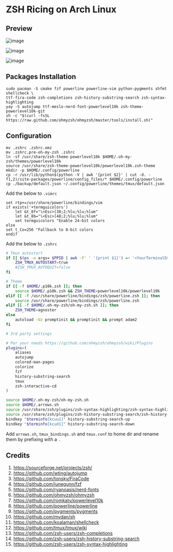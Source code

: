 # ZSH Ricing on Arch Linux

## Preview
![image](https://github.com/user-attachments/assets/2070efa6-022a-4d68-b82f-d3163a68a075)

![image](https://github.com/user-attachments/assets/d81293c8-9470-4a0f-b05f-8b64d8408e3d)

![image](https://github.com/user-attachments/assets/0ab8fdac-0adf-4a42-bc68-8e456860cec1)



## Packages Installation
```shell
sudo pacman -S cmake fzf powerline powerline-vim python-pygments shfmt shellcheck \
ttf-fira-code zsh-completions zsh-history-substring-search zsh-syntax-highlighting
yay -S autojump ttf-meslo-nerd-font-powerlevel10k zsh-theme-powerlevel10k-git
sh -c "$(curl -fsSL https://raw.github.com/ohmyzsh/ohmyzsh/master/tools/install.sh)"
```

## Configuration
```shell
mv .zshrc .zshrc.omz
mv .zshrc.pre-oh-my-zsh .zshrc
ln -sf /usr/share/zsh-theme-powerlevel10k $HOME/.oh-my-zsh/themes/powerlevel10k
source /usr/share/zsh-theme-powerlevel10k/powerlevel10k.zsh-theme
mkdir -p $HOME/.config/powerline
cp -r /usr/lib/python$(python -V | awk '{print $2}' | cut -d. -f1,2)/site-packages/powerline/config_files/* $HOME/.config/powerline
cp ./backup/default.json ~/.config/powerline/themes/tmux/default.json
```

Add the below to `.vimrc`
```shell
set rtp+=/usr/share/powerline/bindings/vim
if exists('+termguicolors')
    let &t_8f="\<Esc>[38;2;%lu;%lu;%lum"
    let &t_8b="\<Esc>[48;2;%lu;%lu;%lum"
    set termguicolors "Enable 24-bit colors
else
set t_Co=256 "Fallback to 8-bit colors
endif
```

Add the below to `.zshrc` 

```bash
# Tmux autostart
if [[ $(ps -o args= $PPID | awk -F' ' '{print $1}') =~ '<YourTerminalEmualtorName>|init' ]]; then
    ZSH_TMUX_AUTOSTART=true
    #ZSH_TMUX_AUTOQUIT=false
fi

# Theme
if [[ -f $HOME/.p10k.zsh ]]; then
    source $HOME/.p10k.zsh && ZSH_THEME=powerlevel10k/powerlevel10k
elif [[ -f /usr/share/powerline/bindings/zsh/powerline.zsh ]]; then
    source /usr/share/powerline/bindings/zsh/powerline.zsh
elif [[ -f $HOME/.oh-my-zsh/oh-my-zsh.sh ]]; then
    ZSH_THEME=agnoster
else
    autoload -Uz promptinit && promptinit && prompt adam2
fi

# 3rd party settings

# Per your needs https://github.com/ohmyzsh/ohmyzsh/wiki/Plugins
plugins=(
    aliases
    autojump
    colored-man-pages
    colorize
    fzf
    history-substring-search
    tmux
    zsh-interactive-cd
)

source $HOME/.oh-my-zsh/oh-my-zsh.sh
source $HOME/.arrows.sh
source /usr/share/zsh/plugins/zsh-syntax-highlighting/zsh-syntax-highlighting.zsh
source /usr/share/zsh/plugins/zsh-history-substring-search/zsh-history-substring-search.zsh
bindkey "$terminfo[kcuu1]" history-substring-search-up
bindkey "$terminfo[kcud1]" history-substring-search-down
```

Add ```arrows.sh```, ```tmux_bindings.sh``` and ```tmux.conf``` to home dir and rename them by prefixing with a ```.```

## Credits
1. https://sourceforge.net/projects/zsh/
1. https://github.com/wting/autojump
1. https://github.com/tonsky/FiraCode
1. https://github.com/junegunn/fzf
1. https://github.com/ryanoasis/nerd-fonts
1. https://github.com/ohmyzsh/ohmyzsh
1. https://github.com/romkatv/powerlevel10k
1. https://github.com/powerline/powerline
1. https://github.com/pygments/pygments
1. https://github.com/mvdan/sh
1. https://github.com/koalaman/shellcheck
1. https://github.com/tmux/tmux/wiki
1. https://github.com/zsh-users/zsh-completions
1. https://github.com/zsh-users/zsh-history-substring-search
1. https://github.com/zsh-users/zsh-syntax-highlighting
